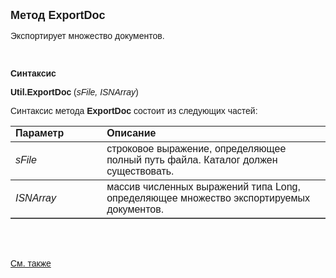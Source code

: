 ﻿<html>
<head>
<title>ExportDoc</title>
</head>

<body>

<p><strong><font size="4" face="Arial">Метод ExportDoc</font></strong></p>

<p class="label"><font face="Arial">Экспортирует множество документов.
</font></p>

<p class="label"><font face="Arial">&nbsp;</font></p>

<p class="label"><font face="Arial"><b>Синтаксис</b></font></p>

<p><strong><font face="Arial">Util.ExportDoc</font></strong><font face="Arial"> 
(<em>sFile, ISNArray</em>)</font></p>

<p><font face="Arial">Синтаксис метода </font><strong>
<font face="Arial">ExportDoc</font></strong><font face="Arial">
состоит из следующих частей:</font></p>

<table border="1" cellPadding="5" cols="2" frame="below" rules="rows">
<TBODY>
  <tr vAlign="top">
    <td class="label" width="29%"><font face="Arial"><b>Параметр</b></font></td>
    <td class="label" width="71%"><font face="Arial"><strong>Описание</strong></font></td>
  </tr>
  <tr>
    <td width="29%"><em><font face="Arial">sFile</font></em></td>
    <td width="71%"><font face="Arial">строковое выражение, 
	определяющее полный путь файла. Каталог должен существовать. </font></td>
  </tr>
</TBODY>
  <tr>
    <td width="29%"><em><font face="Arial">ISNArray</font></em></td>
    <td width="71%"><font face="Arial">массив численных выражений типа 
	Long, определяющее множество экспортируемых документов.</font></td>
  </tr>
  </table>

<p class="label">&nbsp;</p>

<p class="label"><font face="Arial"><b><br>
</b><a href="../../../functions.html">См. также</a></font></p>

<p class="label">&nbsp;</p>
</body>
</html>
